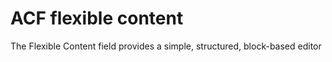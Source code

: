 # ACF flexible content
The Flexible Content field provides a simple, structured, block-based editor
